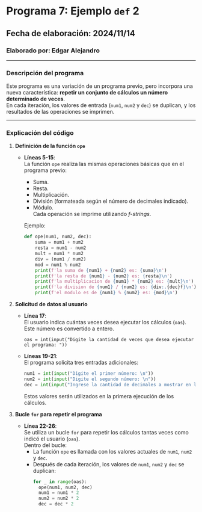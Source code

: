 # Programa 7: Ejemplo `def` 2  
## Fecha de elaboración: 2024/11/14  
### Elaborado por: Edgar Alejandro  

---

### **Descripción del programa**  
Este programa es una variación de un programa previo, pero incorpora una nueva característica: **repetir un conjunto de cálculos un número determinado de veces**.  
En cada iteración, los valores de entrada (`num1`, `num2` y `dec`) se duplican, y los resultados de las operaciones se imprimen.

---

### **Explicación del código**  

1. **Definición de la función `ope`**  
   - **Líneas 5-15**:  
     La función `ope` realiza las mismas operaciones básicas que en el programa previo:
     - Suma.  
     - Resta.  
     - Multiplicación.  
     - División (formateada según el número de decimales indicado).  
     - Módulo.  
     Cada operación se imprime utilizando *f-strings*.  

     Ejemplo:  
     ```python
     def ope(num1, num2, dec):
         suma = num1 + num2
         resta = num1 - num2
         mult = num1 * num2
         div = (num1 / num2)
         mod = num1 % num2
         print(f'la suma de {num1} + {num2} es: {suma}\n')
         print(f'la resta de {num1} - {num2} es: {resta}\n')
         print(f'la multiplicacion de {num1} * {num2} es: {mult}\n')
         print(f'la division de {num1} / {num2} es: {div:.{dec}f}\n')
         print(f'el modulo es de {num1} % {num2} es: {mod}\n')
     ```

2. **Solicitud de datos al usuario**  
   - **Línea 17**:  
     El usuario indica cuántas veces desea ejecutar los cálculos (`oas`). Este número es convertido a entero.
     ```pytnon
     oas = int(input("Digite la cantidad de veces que desea ejecutar el programa: "))
     ```
   - **Líneas 19-21**:  
     El programa solicita tres entradas adicionales:  
     ```python
     num1 = int(input("Digite el primer número: \n"))
     num2 = int(input("Digite el segundo número: \n"))
     dec = int(input("Ingrese la cantidad de decimales a mostrar en la división: \n"))
     ```
     Estos valores serán utilizados en la primera ejecución de los cálculos.  

3. **Bucle `for` para repetir el programa**  
   - **Línea 22-26**:  
     Se utiliza un bucle `for` para repetir los cálculos tantas veces como indicó el usuario (`oas`).  
     Dentro del bucle:  
     - La función `ope` es llamada con los valores actuales de `num1`, `num2` y `dec`.  
     - Después de cada iteración, los valores de `num1`, `num2` y `dec` se duplican:  
       ```python
       for _ in range(oas):
         ope(num1, num2, dec)
         num1 = num1 * 2
         num2 = num2 * 2
         dec = dec * 2
       ```  
